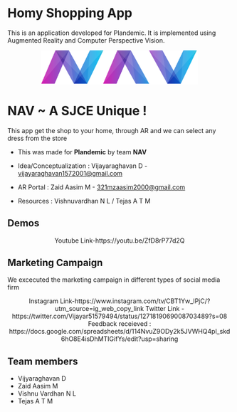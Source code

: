 # Homy Shopping App
This is an application developed for Plandemic. It is implemented using Augmented Reality and Computer Perspective Vision.
<p align="center">
  <img width="70%" src="https://github.com/Vijayaraghavan-VR/Indoor-Navigation-NAV/blob/master/Assets/NAV-Logo.png">
</p>

# NAV ~ A SJCE Unique !

This app get the shop to your home, through AR and we can select any dress from the store

* This was made for **Plandemic** by team **NAV**

* Idea/Conceptualization : Vijayaraghavan D - vijayaraghavan1572001@gmail.com
* AR Portal              : Zaid Aasim M     - 321mzaasim2000@gmail.com
* Resources              : Vishnuvardhan N L / Tejas A T M

## Demos

<p align="center">
Youtube Link-https://youtu.be/ZfD8rP77d2Q
</p>

## Marketing Campaign

We excecuted the marketing campaign in different types of social media firm

<p align="center">
Instagram Link-https://www.instagram.com/tv/CBT1Yw_lPjC/?utm_source=ig_web_copy_link
Twitter Link - https://twitter.com/Vijayar51579494/status/1271819069008703489?s=08
Feedback receieved : https://docs.google.com/spreadsheets/d/114NvuZ9ODy2k5JVWHQ4pl_skd6hO8E4isDhMTIGifYs/edit?usp=sharing
</p>

## Team members

* Vijyaraghavan D
* Zaid Aasim M
* Vishnu Vardhan N L
* Tejas A T M
